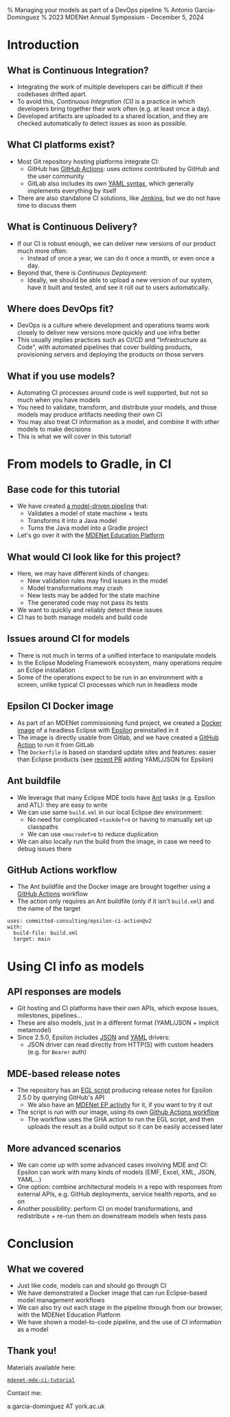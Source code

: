 % Managing your models as part of a DevOps pipeline
% Antonio Garcia-Dominguez
% 2023 MDENet Annual Symposium - December 5, 2024

# Introduction

## What is Continuous Integration?

* Integrating the work of multiple developers can be difficult if their codebases drifted apart.
* To avoid this, *Continuous Integration (CI)* is a practice in which developers bring together their work often (e.g. at least once a day).
* Developed artifacts are uploaded to a shared location, and they are checked automatically to detect issues as soon as possible.

## What CI platforms exist?

* Most Git repository hosting platforms integrate CI:
  * GitHub has [GitHub Actions](https://docs.github.com/en/actions): uses *actions* contributed by GitHub and the user community
  * GitLab also includes its own [YAML syntax](https://docs.gitlab.com/ee/ci/), which generally implements everything by itself
* There are also standalone CI solutions, like [Jenkins](https://www.jenkins.io/), but we do not have time to discuss them

## What is Continuous Delivery?

* If our CI is robust enough, we can deliver new versions of our product much more often:
  * Instead of once a year, we can do it once a month, or even once a day.
* Beyond that, there is *Continuous Deployment*:
  * Ideally, we should be able to upload a new version of our system, have it built and tested, and see it roll out to users automatically.

## Where does DevOps fit?

* DevOps is a culture where development and operations teams work closely to deliver new versions more quickly and use infra better
* This usually implies practices such as CI/CD and "Infrastructure as Code", with automated pipelines that cover building products, provisioning servers and deploying the products on those servers

## What if you use models?

* Automating CI processes around code is well supported, but not so much when you have models
* You need to validate, transform, and distribute your models, and those models may produce artifacts needing their own CI
* You may also treat CI information as a model, and combine it with other models to make decisions
* This is what we will cover in this tutorial!

# From models to Gradle, in CI

## Base code for this tutorial

* We have created [a model-driven pipeline](https://github.com/agarciadom/mdenet-mde-ci-tutorial) that:
  * Validates a model of state machine + tests
  * Transforms it into a Java model
  * Turns the Java model into a Gradle project
* Let's go over it with the [MDENet Education Platform](https://educationplatform.mde-network.org/?activities=https://raw.githubusercontent.com/agarciadom/mdenet-mde-ci-tutorial/main/smachines-hosted-activity.json)

## What would CI look like for this project?

* Here, we may have different kinds of changes:
  * New validation rules may find issues in the model
  * Model transformations may crash
  * New tests may be added for the state machine
  * The generated code may not pass its tests
* We want to quickly and reliably detect these issues
* CI has to both manage models and build code

## Issues around CI for models

* There is not much in terms of a unified interface to manipulate models
* In the Eclipse Modeling Framework ecosystem, many operations require an Eclipe installation
* Some of the operations expect to be run in an environment with a screen, unlike typical CI processes which run in headless mode

## Epsilon CI Docker image

* As part of an MDENet commissioning fund project, we created a [Docker image](https://gitlab.com/committed-consulting/mde-devops/epsilon-ci-container) of a headless Eclipse with [Epsilon](https://eclipse.org/epsilon) preinstalled in it
* The image is directly usable from Gitlab, and we have created a [GitHub Action](https://github.com/committed-consulting/epsilon-ci-action) to run it from GitLab
* The `Dockerfile` is based on standard update sites and features: easier than Eclipse products (see [recent PR](https://gitlab.com/committed-consulting/mde-devops/epsilon-ci-container/-/merge_requests/6) adding YAML/JSON for Epsilon)

## Ant buildfile

* We leverage that many Eclipse MDE tools have [Ant](https://ant.apache.org/) tasks (e.g. Epsilon and ATL): they are easy to write
* We can use same `build.xml` in our local Eclipse dev environment:
  * No need for complicated `<taskdef>`s or having to manually set up classpaths
  * We can use `<macrodef>`s to reduce duplication
* We can also locally run the build from the image, in case we need to debug issues there

## GitHub Actions workflow

* The Ant buildfile and the Docker image are brought together using a [GitHub Actions](https://github.com/agarciadom/mdenet-mde-ci-tutorial/blob/main/.github/workflows/build.yml) workflow
* The action only requires an Ant buildfile (only if it isn't `build.xml`) and the name of the target

```
uses: committed-consulting/epsilon-ci-action@v2
with:
  build-file: build.xml
  target: main
```

# Using CI info as models

## API responses are models

* Git hosting and CI platforms have their own APIs, which expose issues, milestones, pipelines...
* These are also models, just in a different format (YAML/JSON + implicit metamodel)
* Since 2.5.0, Epsilon includes [JSON](https://eclipse.dev/epsilon/doc/articles/json-emc/) and [YAML](https://eclipse.dev/epsilon/doc/articles/yaml-emc/) drivers:
  * JSON driver can read directly from HTTP(S) with custom headers (e.g. for `Bearer` auth)

## MDE-based release notes

* The repository has an [EGL script](https://github.com/agarciadom/mdenet-mde-ci-tutorial/blob/main/epsilon/issues-to-relnotes.egl) producing release notes for Epsilon 2.5.0 by querying GitHub's API
  * We also have an [MDENet EP activity]([activity](https://educationplatform.mde-network.org/?egl-github&activities=https://raw.githubusercontent.com/agarciadom/mdenet-mde-ci-tutorial/main/smachines-hosted-activity.json)) for it, if you want to try it out
* The script is run with our image, using its own [Github Actions workflow](https://github.com/agarciadom/mdenet-mde-ci-tutorial/blob/main/.github/workflows/epsilon-report.yml)
  * The workflow uses the GHA action to run the EGL script, and then uploads the result as a build output so it can be easily accessed later

## More advanced scenarios

* We can come up with some advanced cases involving MDE and CI: Epsilon can work with many kinds of models (EMF, Excel, XML, JSON, YAML...)
* One option: combine architectural models in a repo with responses from external APIs, e.g. GitHub deployments, service health reports, and so on
* Another possibility: perform CI on model transformations, and redistribute + re-run them on downstream models when tests pass

# Conclusion

## What we covered

* Just like code, models can and should go through CI
* We have demonstrated a Docker image that can run Eclipse-based model management workflows
* We can also try out each stage in the pipeline through from our browser, with the MDENet Education Platform
* We have shown a model-to-code pipeline, and the use of CI information as a model

## Thank you!

Materials available here:

[`mdenet-mde-ci-tutorial`](https://github.com/agarciadom/mdenet-mde-ci-tutorial)

Contact me:

a.garcia-dominguez AT york.ac.uk